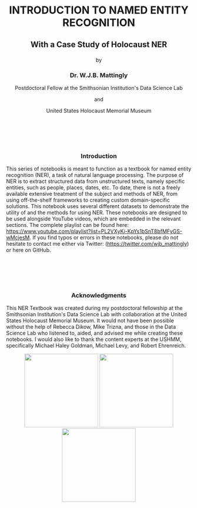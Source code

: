 # <p align="center">INTRODUCTION TO NAMED ENTITY RECOGNITION</p>
## <p align="center">With a Case Study of Holocaust NER</p>
<p align="center">by</p>

### <p align="center">Dr. W.J.B. Mattingly</p>
<p align="center">Postdoctoral Fellow at the Smithsonian Institution's Data Science Lab</p>
<p align="center">and</p>
<p align="center">United States Holocaust Memorial Museum</p>


<br><br><br><br>
### <p align="center">Introduction</p>
This series of notebooks is meant to function as a textbook for named entity recognition (NER), a task of natural language processing. The purpose of NER is to extract structured data from unstructured texts, namely specific entities, such as people, places, dates, etc. To date, there is not a freely available extensive treatment of the subject and methods of NER, from using off-the-shelf frameworks to creating custom domain-specific solutions. This notebook uses several different datasets to demonstrate the utility of and the methods for using NER. These notebooks are designed to be used alongside YouTube videos, which are embedded in the relevant sections. The complete playlist can be found here: https://www.youtube.com/playlist?list=PL2VXyKi-KpYs1bSnT8bfMFyGS-wMcjesM. If you find typos or errors in these notebooks, please do not hesitate to contact me either via Twitter: (https://twitter.com/wjb_mattingly) or here on GitHub.

<br><br><br><br>
### <p align="center">Acknowledgments</p>
This NER Textbook was created during my postdoctoral fellowship at the Smithsonian Institution's Data Science Lab with collaboration at the United States Holocaust Memorial Museum. It would not have been possible without the help of Rebecca Dikow, Mike Trizna, and those in the Data Science Lab who listened to, aided, and advised me while creating these notebooks. I would also like to thank the content experts at the USHMM, specifically Michael Haley Goldman, Michael Levy, and Robert Ehrenreich.
<p align="center">
<img src="./images/data_science_lab_logo.png" width="200"/>
<img src="./images/si_logo.jpg" width="200"/>
<img src="./images/ushmm_logo.jpg" width="200"/>
</p>
